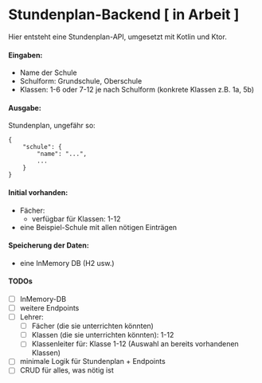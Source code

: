 # Stundenplan-Backend [ in Arbeit ]

Hier entsteht eine Stundenplan-API, umgesetzt mit Kotlin und Ktor.

#### Eingaben:

- Name der Schule
- Schulform: Grundschule, Oberschule
- Klassen: 1-6 oder 7-12 je nach Schulform (konkrete Klassen z.B. 1a, 5b)

#### Ausgabe:

Stundenplan, ungefähr so:

```
{
    "schule": {
        "name": "...",
        ...
    }
}
```

#### Initial vorhanden:

- Fächer:
  - verfügbar für Klassen: 1-12
- eine Beispiel-Schule mit allen nötigen Einträgen

#### Speicherung der Daten:

- eine InMemory DB (H2 usw.)

#### TODOs

- [ ] InMemory-DB
- [ ] weitere Endpoints
- [ ] Lehrer:
  - [ ] Fächer (die sie unterrichten könnten)
  - [ ] Klassen (die sie unterrichten könnten): 1-12
  - [ ] Klassenleiter für: Klasse 1-12 (Auswahl an bereits vorhandenen Klassen)
- [ ] minimale Logik für Stundenplan + Endpoints
- [ ] CRUD für alles, was nötig ist
